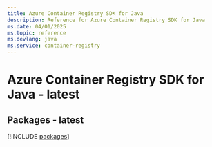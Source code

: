 ```yaml
---
title: Azure Container Registry SDK for Java
description: Reference for Azure Container Registry SDK for Java
ms.date: 04/01/2025
ms.topic: reference
ms.devlang: java
ms.service: container-registry
---
```

# Azure Container Registry SDK for Java - latest
## Packages - latest
[!INCLUDE [packages](container-registry-index.md)]